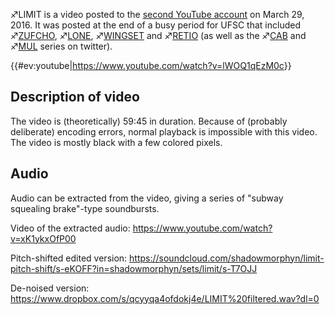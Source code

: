 ♐LIMIT is a video posted to the [second YouTube account](Real_and_Fake_channels "wikilink") on March 29, 2016. It was
posted at the end of a busy period for UFSC that included
♐[ZUFCHO](ZUFCHO "wikilink"), ♐[LONE](LONE "wikilink"),
♐[WINGSET](WINGSET "wikilink") and ♐[RETIO](RETIO "wikilink") (as well
as the ♐[CAB](CAB "wikilink") and ♐[MUL](MUL "wikilink") series on
twitter).

{{\#ev:youtube|<https://www.youtube.com/watch?v=lWOQ1qEzM0c>}}

## Description of video

The video is (theoretically) 59:45 in duration. Because of (probably
deliberate) encoding errors, normal playback is impossible with this
video. The video is mostly black with a few colored pixels.

## Audio

Audio can be extracted from the video, giving a series of "subway
squealing brake"-type soundbursts.

Video of the extracted audio:
<https://www.youtube.com/watch?v=xK1ykxOfP00>

Pitch-shifted edited version:
<https://soundcloud.com/shadowmorphyn/limit-pitch-shift/s-eKOFF?in=shadowmorphyn/sets/limit/s-T7OJJ>

De-noised version:
<https://www.dropbox.com/s/qcyyqa4ofdokj4e/LIMIT%20filtered.wav?dl=0>
